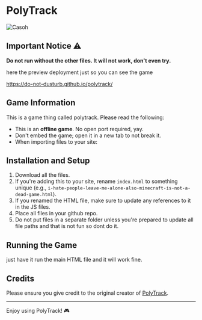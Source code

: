 # PolyTrack

![Casoh](https://i.ytimg.com/vi/Kbpq8ZhOnYM/hqdefault.jpg)

## Important Notice ⚠️

**Do not run without the other files. It will not work, don't even try.**

here the preview deployment just so you can see the game 

 https://do-not-dusturb.github.io/polytrack/ 

## Game Information

This is a game thing called polytrack. Please read the following:

- This is an **offline game**. No open port required, yay.
- Don't embed the game; open it in a new tab to not break it.
- When importing files to your site:

## Installation and Setup

1. Download all the files.
2. If you're adding this to your site, rename `index.html` to something unique (e.g., `i-hate-people-leave-me-alone-also-minecraft-is-not-a-dead-game.html`).
3. If you renamed the HTML file, make sure to update any references to it in the JS files.
4. Place all files in your github repo.
5. Do not put files in a separate folder unless you're prepared to update all file paths and that is not fun so dont do it.

## Running the Game

just have it run the main HTML file and it will work fine.

## Credits

Please ensure you give credit to the original creator of [PolyTrack](https://kotaku.com/games/polytrack).

---

Enjoy using PolyTrack! 🎮
